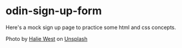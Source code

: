 # odin-sign-up-form

Here's a mock sign up page to practice some html and css concepts.

Photo by <a href="https://unsplash.com/@haliewestphoto?utm_source=unsplash&utm_medium=referral&utm_content=creditCopyText">Halie West</a> on <a href="https://unsplash.com/?utm_source=unsplash&utm_medium=referral&utm_content=creditCopyText">Unsplash</a>
